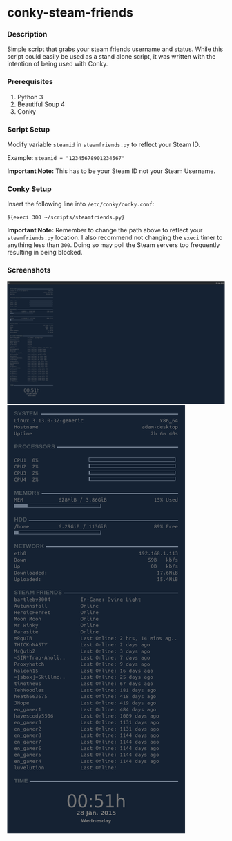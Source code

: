 # conky-steam-friends

### Description
Simple script that grabs your steam friends username and status.  While this script could easily be used as a stand alone script, it was written with the intention of being used with Conky.

### Prerequisites
1. Python 3
2. Beautiful Soup 4
3. Conky

### Script Setup
Modify variable `steamid` in `steamfriends.py` to reflect your Steam ID.  

Example:
    `steamid = "12345678901234567"`
    
<b>Important Note:</b> This has to be your Steam ID not your Steam Username.

### Conky Setup
Insert the following line into `/etc/conky/conky.conf`:

    ${execi 300 ~/scripts/steamfriends.py}
    
<b>Important Note:</b> Remember to change the path above to reflect your `steamfriends.py` location.  I also recommend not changing the `execi` timer to anything less than `300`. Doing so may poll the Steam servers too frequently resulting in being blocked.

### Screenshots
![alt tag](screenshot-1.png)
![alt tag](screenshot-2.png)
